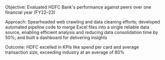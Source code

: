 Objective: Evaluated HDFC Bank's performance against peers over one financial year (FY22–23)

Approach: Spearheaded web crawling and data cleaning efforts; developed automated pipeline code to merge Excel files into a single reliable data source, enabling efficient analysis and reducing data consolidation time by 50%; and built a dashboard for delivering insights

Outcome: HDFC excelled in KPIs like spend per card and average transaction size, exceeding industry at an average of 80%

